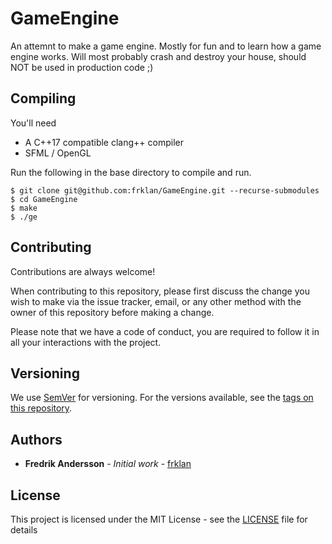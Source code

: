 # GameEngine

An attemnt to make a game engine. Mostly for fun and to learn how a game engine works. Will most probably crash and destroy your house, should NOT be used in production code ;)

## Compiling

You'll need

- A C++17 compatible clang++ compiler
- SFML / OpenGL

Run the following in the base directory to compile and run.

````
$ git clone git@github.com:frklan/GameEngine.git --recurse-submodules 
$ cd GameEngine
$ make
$ ./ge
```` 

## Contributing

Contributions are always welcome!

When contributing to this repository, please first discuss the change you wish to make via the issue tracker, email, or any other method with the owner of this repository before making a change.

Please note that we have a code of conduct, you are required to follow it in all your interactions with the project.

## Versioning

We use [SemVer](http://semver.org/) for versioning. For the versions available, see the [tags on this repository](https://github.com/frklan/GameEngine/tags).

## Authors

* **Fredrik Andersson** - *Initial work* - [frklan](https://github.com/frklan)

## License

This project is licensed under the MIT License - see the [LICENSE](LICENSE) file for details
